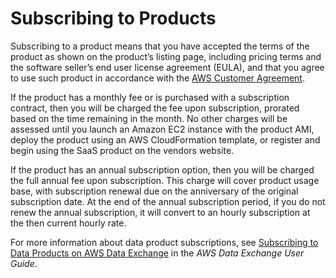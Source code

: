 # Subscribing to Products<a name="buyer-subscribing-to-products"></a>

 Subscribing to a product means that you have accepted the terms of the product as shown on the product’s listing page, including pricing terms and the software seller’s end user license agreement \(EULA\), and that you agree to use such product in accordance with the [AWS Customer Agreement](https://aws.amazon.com/agreement/)\. 

 If the product has a monthly fee or is purchased with a subscription contract, then you will be charged the fee upon subscription, prorated based on the time remaining in the month\. No other charges will be assessed until you launch an Amazon EC2 instance with the product AMI, deploy the product using an AWS CloudFormation template, or register and begin using the SaaS product on the vendors website\. 

 If the product has an annual subscription option, then you will be charged the full annual fee upon subscription\. This charge will cover product usage base, with subscription renewal due on the anniversary of the original subscription date\. At the end of the annual subscription period, if you do not renew the annual subscription, it will convert to an hourly subscription at the then current hourly rate\. 

For more information about data product subscriptions, see [Subscribing to Data Products on AWS Data Exchange](https://docs.aws.amazon.com/data-exchange/latest/userguide/subscribe-to-data-sets.html) in the *AWS Data Exchange User Guide*\.